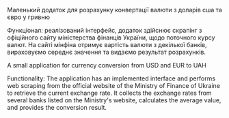 Маленький додаток для розрахунку конвертації валюти з доларів сша та євро у гривню


Функціонал: реалізований інтерфейс, додаток здійснює скрапінг з офіційного сайту міністерства фінанців України, щодо поточного курсу валют.
На сайті мінфіна отримує вартість валюти з декілької банків, вираховуємо середнє значення та видаємо результат розрахунків. 


A small application for currency conversion from USD and EUR to UAH

Functionality: The application has an implemented interface and performs web scraping from the official website of the Ministry of Finance of Ukraine to retrieve the current exchange rate.
It collects the exchange rates from several banks listed on the Ministry's website, calculates the average value, and provides the conversion result.
